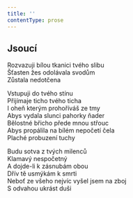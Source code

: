 ```yaml
---
title: ''
contentType: prose
---
```


## Jsoucí

Rozvazuji bílou tkanici tvého slibu  
Šťasten žes odolávala svodům  
Zůstala nedotčena

Vstupuji do tvého stínu  
Přijímaje ticho tvého ticha  
I oheň kterým prohoříváš ze tmy  
Abys vydala slunci pahorky ňader  
Bělostné břicho přede mnou střouc  
Abys propálila na bílém nepočetí čela  
Plaché probuzení tuchy

Budu sotva z tvých milenců  
Klamavý nespočetný  
A dojde-li k zásnubám obou  
Dřív tě usmýkám k smrti  
Neboť ze všeho nejvíc vyšel jsem na zboj  
S odvahou ukrást duši

